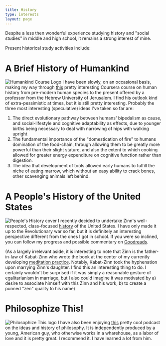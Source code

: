 ```yaml
---
title: History
type: interests
layout: page
---
```


Despite a less then wonderful experience studying history and "social studies" in middle and high school, it remains a strong interest of mine.

Present historical study activities include:

# A Brief History of Humankind
![Humankind Course Logo](http://coursera-course-photos.s3.amazonaws.com/b7/f1c2dd78e1eee4d1255aba2ac62bea/LOGO-hands-cave.jpg)
I have been slowly, on an occasional basis, making my way through [this](https://class.coursera.org/humankind-001) pretty interesting Coursera course on human history from pre-modern human species to the present offered by a professor from the Hebrew University of Jerusalem. I find his outlook kind of extra-pessimistic at times, but it is still pretty interesting. Probably the three most interesting (speculative) ideas I've taken so far are:

 1. The direct evolutionary pathway between humans' bipedalism as cause, and social-lifestyle and cognitive adaptability as effects, due to younger births being necessary to deal with narrowing of hips with walking upright
 2. The fundamental importance of the "domestication of fire" to humans domination of the food-chain, through allowing them to be greatly more powerful than their slight stature, and also the extent to which cooking allowed for greater energy expenditure on cognitive function rather than digestion.
 3. The idea that development of tools allowed early humans to fulfill the niche of eating  marrow, which without an easy ability to crack bones, other scavenging animals left behind.

# A People's History of the United States
![People's History cover](http://d202m5krfqbpi5.cloudfront.net/books/1386925427m/2767.jpg)
I recently decided to undertake Zinn's well-respected, class-focused [history](http://amzn.to/1h4H75K) of the United States. I have only made it up to the Revolutionary war so far, but it is definitely an interesting perspective different from the ones I got in school. If you were so inclined, you can follow my progress and possible commentary on [Goodreads](https://www.goodreads.com/user_status/list/6462390).

(As a largely irrelevant aside, it is interesting to note that Zinn is the father-in-law of Kabat-Zinn who wrote the book at the center of my currently developing [meditation practice](/meditation). Notably, Kabat-Zinn took the hyphenation upon marrying Zinn's daughter. I find this an interesting thing to do. I certainly wouldn't be surprised if it was simply a reasonable gesture of egalitarianism in marriage, but I also could imagine it was motivated by a) desire to associate himself with this Zinn and his work, b) to create a punned "zen" quality to his name)

# Philosophize This!
![Philosophize This logo](http://a1.mzstatic.com/us/r30/Podcasts/v4/a3/b1/8b/a3b18bab-df30-8fde-2ceb-6682e93495aa/mza_9110574741201504367.170x170-75.jpg)
I have also been enjoying [this](http://stephenwestshow.net/philosophize-this/) pretty cool podcast on the ideas and history of philosophy. It is independently produced by a young, American guy, who otherwise works in a wharehouse, as a labor of love and it is pretty great. I recommend it. I have learned a lot from him.